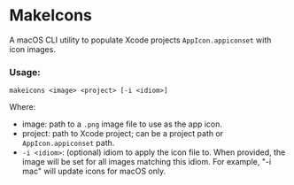 # MakeIcons

A macOS CLI utility to populate Xcode projects `AppIcon.appiconset` with icon images.

### Usage:

```
makeicons <image> <project> [-i <idiom>]
```

Where:
- image: path to a `.png` image file to use as the app icon.
- project: path to Xcode project; can be a project path or `AppIcon.appiconset` path.
- `-i <idiom>`: (optional) idiom to apply the icon file to. When provided, the image will be set for all images matching this idiom. For example, "-i mac" will update icons for macOS only.

